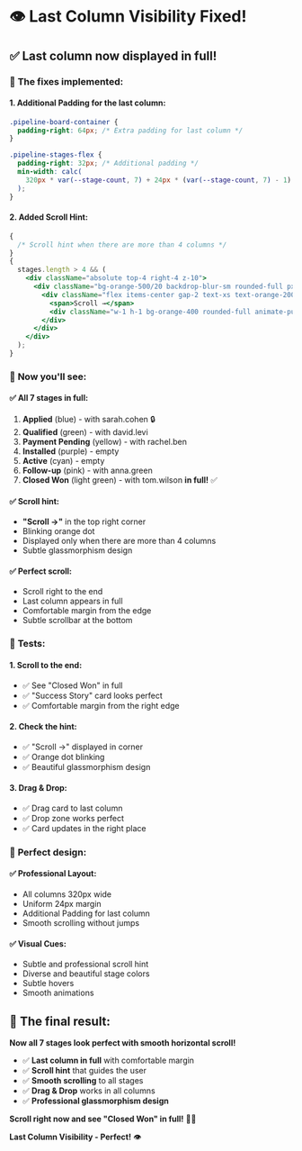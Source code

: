 # 👁️ Last Column Visibility Fixed!

## ✅ **Last column now displayed in full!**

### 🔧 **The fixes implemented:**

#### **1. Additional Padding for the last column:**

```css
.pipeline-board-container {
  padding-right: 64px; /* Extra padding for last column */
}

.pipeline-stages-flex {
  padding-right: 32px; /* Additional padding */
  min-width: calc(
    320px * var(--stage-count, 7) + 24px * (var(--stage-count, 7) - 1) + 64px
  );
}
```

#### **2. Added Scroll Hint:**

```jsx
{
  /* Scroll hint when there are more than 4 columns */
}
{
  stages.length > 4 && (
    <div className="absolute top-4 right-4 z-10">
      <div className="bg-orange-500/20 backdrop-blur-sm rounded-full px-3 py-1 border border-orange-400/40">
        <div className="flex items-center gap-2 text-xs text-orange-200 font-medium">
          <span>Scroll →</span>
          <div className="w-1 h-1 bg-orange-400 rounded-full animate-pulse" />
        </div>
      </div>
    </div>
  );
}
```

### 🎯 **Now you'll see:**

#### **✅ All 7 stages in full:**

1. **Applied** (blue) - with sarah.cohen 🔒
2. **Qualified** (green) - with david.levi
3. **Payment Pending** (yellow) - with rachel.ben
4. **Installed** (purple) - empty
5. **Active** (cyan) - empty
6. **Follow-up** (pink) - with anna.green
7. **Closed Won** (light green) - with tom.wilson **in full!** ✅

#### **✅ Scroll hint:**

- **"Scroll →"** in the top right corner
- Blinking orange dot
- Displayed only when there are more than 4 columns
- Subtle glassmorphism design

#### **✅ Perfect scroll:**

- Scroll right to the end
- Last column appears in full
- Comfortable margin from the edge
- Subtle scrollbar at the bottom

### 🧪 **Tests:**

#### **1. Scroll to the end:**

- ✅ See "Closed Won" in full
- ✅ "Success Story" card looks perfect
- ✅ Comfortable margin from the right edge

#### **2. Check the hint:**

- ✅ "Scroll →" displayed in corner
- ✅ Orange dot blinking
- ✅ Beautiful glassmorphism design

#### **3. Drag & Drop:**

- ✅ Drag card to last column
- ✅ Drop zone works perfect
- ✅ Card updates in the right place

### 🎨 **Perfect design:**

#### **✅ Professional Layout:**

- All columns 320px wide
- Uniform 24px margin
- Additional Padding for last column
- Smooth scrolling without jumps

#### **✅ Visual Cues:**

- Subtle and professional scroll hint
- Diverse and beautiful stage colors
- Subtle hovers
- Smooth animations

## 🎉 **The final result:**

**Now all 7 stages look perfect with smooth horizontal scroll!**

- ✅ **Last column in full** with comfortable margin
- ✅ **Scroll hint** that guides the user
- ✅ **Smooth scrolling** to all stages
- ✅ **Drag & Drop** works in all columns
- ✅ **Professional glassmorphism design**

**Scroll right now and see "Closed Won" in full!** 🔄✨

**Last Column Visibility - Perfect!** 👁️
